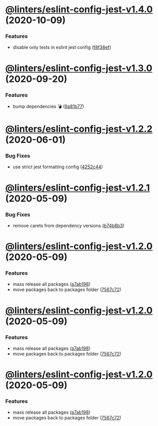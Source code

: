 # [@linters/eslint-config-jest-v1.4.0](https://github.com/developer239/linters/compare/@linters/eslint-config-jest-v1.3.0...@linters/eslint-config-jest-v1.4.0) (2020-10-09)


### Features

* disable only tests in eslint jest config ([f8f38ef](https://github.com/developer239/linters/commit/f8f38efac0ef9c456434348a86014ef5ac73cdf0))

# [@linters/eslint-config-jest-v1.3.0](https://github.com/developer239/linters/compare/@linters/eslint-config-jest-v1.2.2...@linters/eslint-config-jest-v1.3.0) (2020-09-20)


### Features

* bump dependencies 💣 ([9a81b77](https://github.com/developer239/linters/commit/9a81b773be6e80179c959a4672a7e037721bbd5c))

# [@linters/eslint-config-jest-v1.2.2](https://github.com/developer239/linters/compare/@linters/eslint-config-jest-v1.2.1...@linters/eslint-config-jest-v1.2.2) (2020-06-01)


### Bug Fixes

* use strict jest formatting config ([4252c44](https://github.com/developer239/linters/commit/4252c4493f8e5fc8a8d13bee3eab2cdd4fa47c81))

# [@linters/eslint-config-jest-v1.2.1](https://github.com/developer239/linters/compare/@linters/eslint-config-jest-v1.2.0...@linters/eslint-config-jest-v1.2.1) (2020-05-09)


### Bug Fixes

* remove carets from dependency versions ([b74b8b3](https://github.com/developer239/linters/commit/b74b8b3b4c4c2e3afe3c1c9130262844ae515364))

# [@linters/eslint-config-jest-v1.2.0](https://github.com/developer239/linters/compare/@linters/eslint-config-jest-v1.1.0...@linters/eslint-config-jest-v1.2.0) (2020-05-09)


### Features

* mass release all packages ([a7ab198](https://github.com/developer239/linters/commit/a7ab198fe829a1621f9dcb6c4adf04d406331b9e))
* move packages back to packages folder ([7567c72](https://github.com/developer239/linters/commit/7567c72db65a8fbe356e72fe59d8ba2c64e13305))

# [@linters/eslint-config-jest-v1.2.0](https://github.com/developer239/linters/compare/@linters/eslint-config-jest-v1.1.0...@linters/eslint-config-jest-v1.2.0) (2020-05-09)


### Features

* mass release all packages ([a7ab198](https://github.com/developer239/linters/commit/a7ab198fe829a1621f9dcb6c4adf04d406331b9e))
* move packages back to packages folder ([7567c72](https://github.com/developer239/linters/commit/7567c72db65a8fbe356e72fe59d8ba2c64e13305))

# [@linters/eslint-config-jest-v1.2.0](https://github.com/developer239/linters/compare/@linters/eslint-config-jest-v1.1.0...@linters/eslint-config-jest-v1.2.0) (2020-05-09)


### Features

* mass release all packages ([a7ab198](https://github.com/developer239/linters/commit/a7ab198fe829a1621f9dcb6c4adf04d406331b9e))
* move packages back to packages folder ([7567c72](https://github.com/developer239/linters/commit/7567c72db65a8fbe356e72fe59d8ba2c64e13305))
